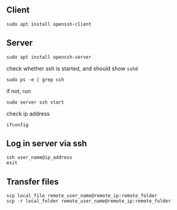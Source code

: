 ## Client
```
sudo apt install openssh-client
```

## Server
```
sudo apt install openssh-server
```

check whether ssh is started, and should show `sshd`
```
sudo ps -e | grep ssh
```

if not, run
```
sudo server ssh start
```

check ip address
```
ifconfig
```

## Log in server via ssh
```
ssh user_name@ip_address
exit
```

## Transfer files
```
scp local_file remote_user_name@remote_ip:remote_folder   
scp -r local_folder remote_user_name@remote_ip:remote_folder
```
